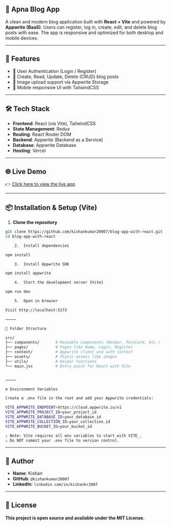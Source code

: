 ## 📰 Apna Blog App

A clean and modern blog application built with **React + Vite** and powered by **Appwrite (BaaS)**. Users can register, log in, create, edit, and delete blog posts with ease. The app is responsive and optimized for both desktop and mobile devices.

---

## 🚀 Features

- 🔐 User Authentication (Login / Register)
- 📝 Create, Read, Update, Delete (CRUD) blog posts
- 📸 Image upload support via Appwrite Storage
- 📱 Mobile responsive UI with TailwindCSS

---

## 🛠 Tech Stack

- **Frontend**: React (via Vite), TailwindCSS  
- **State Management**: Redux  
- **Routing**: React Router DOM  
- **Backend**: Appwrite (Backend as a Service)  
- **Database**: Appwrite Database  
- **Hosting**: Vercel  

---

## 🌐 Live Demo

👉 [Click here to view the live app](https://apnablog-app.vercel.app)

---

## 📦 Installation & Setup (Vite)

1. **Clone the repository**

```bash
git clone https://github.com/kishankumar20007/blog-app-with-react.git
cd blog-app-with-react

	2.	Install dependencies

npm install

	3.	Install Appwrite SDK

npm install appwrite

	4.	Start the development server (Vite)

npm run dev

	5.	Open in browser

Visit http://localhost:5173

⸻

📁 Folder Structure

src/
├── components/       # Reusable components (Navbar, PostCard, etc.)
├── pages/            # Pages like Home, Login, Register
├── context/          # Appwrite client and auth context
├── assets/           # Static assets like images
├── utils/            # Helper functions
└── main.jsx          # Entry point for React with Vite


⸻

⚙️ Environment Variables

Create a .env file in the root and add your Appwrite credentials:

VITE_APPWRITE_ENDPOINT=https://cloud.appwrite.io/v1
VITE_APPWRITE_PROJECT_ID=your_project_id
VITE_APPWRITE_DATABASE_ID=your_database_id
VITE_APPWRITE_COLLECTION_ID=your_collection_id
VITE_APPWRITE_BUCKET_ID=your_bucket_id

⚠️ Note: Vite requires all env variables to start with VITE_.
⚠️ Do NOT commit your .env file to version control.
```
---

## 👤 Author
- **Name**: Kishan
- **GitHub**: ```@kishankumar20007```
- **LinkedIn**: ```linkedin.com/in/kishankr2007```
---
## 📄 License
<h4> This project is open source and available under the MIT License. </h4>
